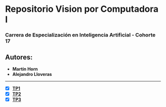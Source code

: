 # Repositorio Vision por Computadora I

### Carrera de Especialización en Inteligencia Artificial - Cohorte 17

## Autores:
- **Martín Horn**
- **Alejandro Lloveras**

---

- [x] **[TP1](https://github.com/MartinMetarhizium/vision_por_computadora_1/tree/TP1_FINAL)**
- [x] **[TP2](https://github.com/MartinMetarhizium/vision_por_computadora_1/tree/TP2_FINAL)**
- [x] **[TP3](https://github.com/MartinMetarhizium/vision_por_computadora_1/tree/TP3_FINAL)**